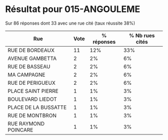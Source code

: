 # Résultat pour 015-ANGOULEME

Sur 86 réponses dont 33 avec une rue cité (taux réussite 38%)

| Rue | Vote | % réponses | % Nb rues cités|
|-----|------|------------|----------------|
| RUE DE BORDEAUX | 11 | 12% | 33%|
| AVENUE GAMBETTA | 2 | 2% | 6%|
| RUE DE BASSEAU | 2 | 2% | 6%|
| MA CAMPAGNE | 2 | 2% | 6%|
| RUE DE PERIGUEUX | 2 | 2% | 6%|
| PLACE SAINT PIERRE | 1 | 1% | 3%|
| BOULEVARD LIEDOT | 1 | 1% | 3%|
| PLACE DE LA BUSSATTE | 1 | 1% | 3%|
| RUE DE MONTBRON | 1 | 1% | 3%|
| RUE RAYMOND POINCARE | 1 | 1% | 3%|
